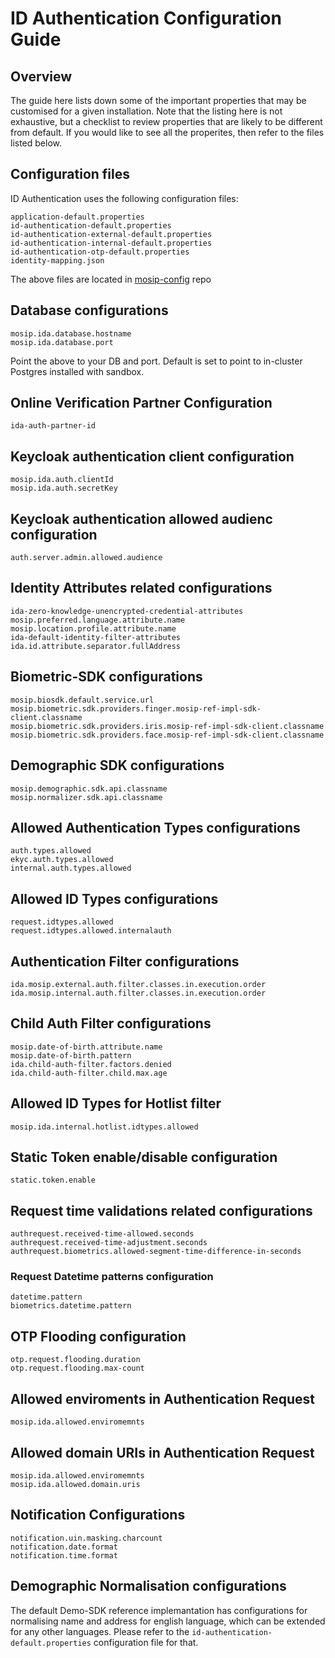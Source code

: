 # ID Authentication Configuration Guide

## Overview
The guide here lists down some of the important properties that may be customised for a given installation. Note that the listing here is not exhaustive, but a checklist to review properties that are likely to be different from default.  If you would like to see all the properites, then refer to the files listed below.

## Configuration files
ID Authentication uses the following configuration files:
```
application-default.properties
id-authentication-default.properties
id-authentication-external-default.properties
id-authentication-internal-default.properties
id-authentication-otp-default.properties
identity-mapping.json
```

The above files are located in [mosip-config](https://github.com/mosip/mosip-config) repo

## Database configurations
```
mosip.ida.database.hostname
mosip.ida.database.port
```

Point the above to your DB and port.  Default is set to point to in-cluster Postgres installed with sandbox.

## Online Verification Partner Configuration
```
ida-auth-partner-id
```

## Keycloak authentication client configuration
```
mosip.ida.auth.clientId
mosip.ida.auth.secretKey
```

## Keycloak authentication allowed audienc configuration
```
auth.server.admin.allowed.audience
```


## Identity Attributes related configurations

```
ida-zero-knowledge-unencrypted-credential-attributes
mosip.preferred.language.attribute.name
mosip.location.profile.attribute.name
ida-default-identity-filter-attributes
ida.id.attribute.separator.fullAddress
```

## Biometric-SDK configurations
```
mosip.biosdk.default.service.url
mosip.biometric.sdk.providers.finger.mosip-ref-impl-sdk-client.classname
mosip.biometric.sdk.providers.iris.mosip-ref-impl-sdk-client.classname
mosip.biometric.sdk.providers.face.mosip-ref-impl-sdk-client.classname
```

## Demographic SDK configurations
```
mosip.demographic.sdk.api.classname
mosip.normalizer.sdk.api.classname
```

## Allowed Authentication Types configurations
```
auth.types.allowed
ekyc.auth.types.allowed
internal.auth.types.allowed
```

## Allowed ID Types configurations
```
request.idtypes.allowed
request.idtypes.allowed.internalauth
```

## Authentication Filter configurations
```
ida.mosip.external.auth.filter.classes.in.execution.order
ida.mosip.internal.auth.filter.classes.in.execution.order
```

## Child Auth Filter configurations
```
mosip.date-of-birth.attribute.name
mosip.date-of-birth.pattern
ida.child-auth-filter.factors.denied
ida.child-auth-filter.child.max.age
```

## Allowed ID Types for Hotlist filter
```
mosip.ida.internal.hotlist.idtypes.allowed
```



## Static Token enable/disable configuration
```
static.token.enable
```

## Request time validations related configurations
```
authrequest.received-time-allowed.seconds
authrequest.received-time-adjustment.seconds
authrequest.biometrics.allowed-segment-time-difference-in-seconds
```

### Request Datetime patterns configuration
```
datetime.pattern
biometrics.datetime.pattern
```

## OTP Flooding configuration
```
otp.request.flooding.duration
otp.request.flooding.max-count
```

## Allowed enviroments in Authentication Request 
```
mosip.ida.allowed.enviromemnts
```

## Allowed domain URIs in Authentication Request 
```
mosip.ida.allowed.enviromemnts
mosip.ida.allowed.domain.uris
```

## Notification Configurations
```
notification.uin.masking.charcount
notification.date.format
notification.time.format
```

## Demographic Normalisation configurations
The default Demo-SDK reference implemantation has configurations for normalising name and address for english language, which can be extended for any other languages. Please refer to the `id-authentication-default.properties` configuration file for that.




